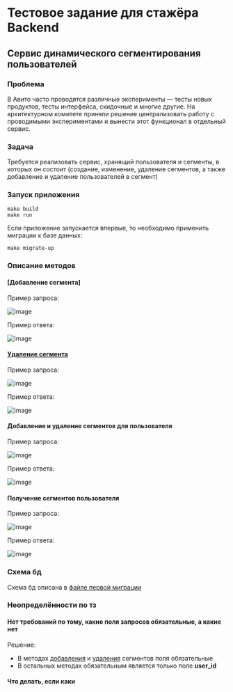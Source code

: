# Тестовое задание для стажёра Backend
## Сервис динамического сегментирования пользователей

### Проблема

В Авито часто проводятся различные эксперименты — тесты новых продуктов, тесты интерфейса, скидочные и многие другие.
На архитектурном комитете приняли решение централизовать работу с проводимыми экспериментами и вынести этот функционал в отдельный сервис.

### Задача

Требуется реализовать сервис, хранящий пользователя и сегменты, в которых он состоит (создание, изменение, удаление сегментов, а также добавление и удаление пользователей в сегмент)

### Запуск приложения

```
make build
make run
```
Если приложение запускается впервые, то необходимо применить миграции к базе данных:
```
make migrate-up
```

### Описание методов

#### [Добавление сегмента]

Пример запроса:

![image](https://github.com/DenChika/backend-trainee-assignment-2023/assets/79001610/9f88ea40-5d0d-40da-ac17-378f3bcbb957)

Пример ответа:

![image](https://github.com/DenChika/backend-trainee-assignment-2023/assets/79001610/4f926f8f-3b04-440c-b8d5-d352a6209675)

#### [Удаление сегмента](#удаление-сегмента)

Пример запроса:

![image](https://github.com/DenChika/backend-trainee-assignment-2023/assets/79001610/64683a4c-9514-4430-8dd9-2273b835c8db)

Пример ответа:

![image](https://github.com/DenChika/backend-trainee-assignment-2023/assets/79001610/5d77d6e1-21d2-4c82-8990-b1a7e693d861)

#### Добавление и удаление сегментов для пользователя

Пример запроса:

![image](https://github.com/DenChika/backend-trainee-assignment-2023/assets/79001610/6d7a1586-7833-4a95-ae28-6f63ee1eef59)

Пример ответа:

![image](https://github.com/DenChika/backend-trainee-assignment-2023/assets/79001610/16e3b2dc-0770-44e8-9fa4-c92aedb33b95)

#### Получение сегментов пользователя

Пример запроса:

![image](https://github.com/DenChika/backend-trainee-assignment-2023/assets/79001610/2325c917-5040-4fa1-a4df-46d2e5111ec6)

Пример ответа:

![image](https://github.com/DenChika/backend-trainee-assignment-2023/assets/79001610/58b0faf4-a2eb-455b-a168-4ea5fab503c3)

### Схема бд

Схема бд описана в [файле первой миграции](migrations/000001_init.up.sql)

### Неопределённости по тз

#### Нет требований по тому, какие поля запросов обязательные, а какие нет

Решение: 
* В методах [добавления](#добавление-сегмента) и [удаления](#удаление-сегмента) сегментов поля обязательные
* В остальных методах обязательным является только поле **user_id**

#### Что делать, если каки
